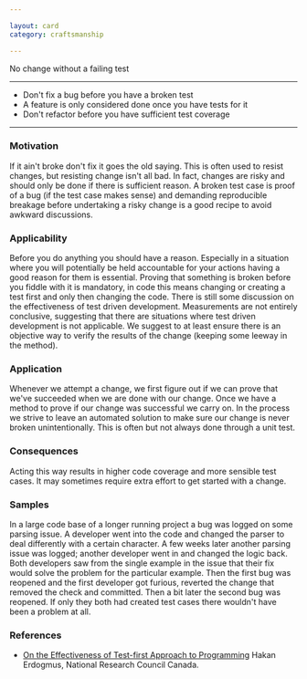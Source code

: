 ```yaml
---

layout: card
category: craftsmanship

---
```


No change without a failing test

---

* Don't fix a bug before you have a broken test
* A feature is only considered done once you have tests for it
* Don't refactor before you have sufficient test coverage

---

### Motivation

If it ain't broke don't fix it goes the old saying. This is often used to resist changes, but resisting change isn't all bad. In fact, changes are risky and should only be done if there is sufficient reason. A broken test case is proof of a bug (if the test case makes sense) and demanding reproducible breakage before undertaking a risky change is a good recipe to avoid awkward discussions.

### Applicability

Before you do anything you should have a reason. Especially in a situation where you will potentially be held accountable for your actions having a good reason for them is essential. Proving that something is broken before you fiddle with it is mandatory, in code this means changing or creating a test first and only then changing the code. There is still some discussion on the effectiveness of test driven development. Measurements are not entirely conclusive, suggesting that there are situations where test driven development is not applicable. We suggest to at least ensure there is an objective way to verify the results of the change (keeping some leeway in the method).

### Application

Whenever we attempt a change, we first figure out if we can prove that we've succeeded when we are done with our change. Once we have a method to prove if our change was successful we carry on. In the process we strive to leave an automated solution to make sure our change is never broken unintentionally. This is often but not always done through a unit test.

### Consequences

Acting this way results in higher code coverage and more sensible test cases. It may sometimes require extra effort to get started with a change.

### Samples

In a large code base of a longer running project a bug was logged on some parsing issue. A developer went into the code and changed the parser to deal differently with a certain character. A few weeks later another parsing issue was logged; another developer went in and changed the logic back. Both developers saw from the single example in the issue that their fix would solve the problem for the particular example. Then the first bug was reopened and the first developer got furious, reverted the change that removed the check and committed. Then a bit later the second bug was reopened. If only they both had created test cases there wouldn't have been a problem at all.

### References

* [On the Effectiveness of Test-first Approach to Programming][oetap] Hakan Erdogmus, National Research Council Canada.

[oetap]: http://www.researchgate.net/publication/3188484_On_the_effectiveness_of_the_test-first_approach_to_programming

